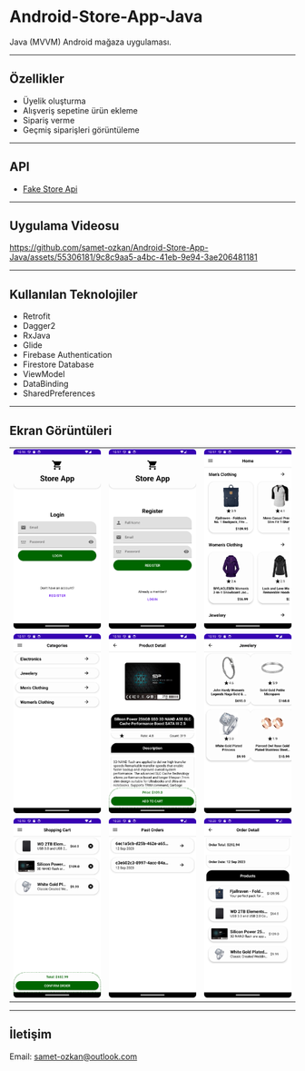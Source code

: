 # Android-Store-App-Java
Java (MVVM) Android mağaza uygulaması.

---
## Özellikler
* Üyelik oluşturma
* Alışveriş sepetine ürün ekleme
* Sipariş verme
* Geçmiş siparişleri görüntüleme

---

## API
- [Fake Store Api](https://github.com/keikaavousi/fake-store-api)


---

## Uygulama Videosu



https://github.com/samet-ozkan/Android-Store-App-Java/assets/55306181/9c8c9aa5-a4bc-41eb-9e94-3ae206481181



---
## Kullanılan Teknolojiler
* Retrofit
* Dagger2
* RxJava
* Glide
* Firebase Authentication
* Firestore Database
* ViewModel
* DataBinding
* SharedPreferences

---
## Ekran Görüntüleri
<table>
  <tr>
    <td align="center"><img src="Screenshots/Screenshot_20230912_131630.png" alt="Ekran Görüntüsü 1" width="200"></td>
    <td align="center"><img src="Screenshots/Screenshot_20230912_131709.png" alt="Ekran Görüntüsü 2" width="200"></td>
    <td align="center"><img src="Screenshots/Screenshot_20230912_131752.png" alt="Ekran Görüntüsü 3" width="200"></td>
  </tr>
  <tr>
    <td align="center"><img src="Screenshots/Screenshot_20230912_131802.png" alt="Ekran Görüntüsü 4" width="200"></td>
    <td align="center"><img src="Screenshots/Screenshot_20230912_131846.png" alt="Ekran Görüntüsü 5" width="200"></td>
    <td align="center"><img src="Screenshots/Screenshot_20230912_131910.png" alt="Ekran Görüntüsü 6" width="200"></td>
  </tr>
   <tr>
    <td align="center"><img src="Screenshots/Screenshot_20230912_131952.png" alt="Ekran Görüntüsü 4" width="200"></td>
    <td align="center"><img src="Screenshots/Screenshot_20230912_132033.png" alt="Ekran Görüntüsü 5" width="200"></td>
    <td align="center"><img src="Screenshots/Screenshot_20230912_132052.png" alt="Ekran Görüntüsü 6" width="200"></td>
  </tr>
</table>

---
## İletişim
<p>Email: <a href="mailto:samet-ozkan@outlook.com">samet-ozkan@outlook.com</a></p>
